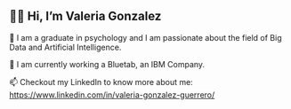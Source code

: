 ## 🙋‍♀️ Hi, I’m Valeria Gonzalez
📌 I am a graduate in psychology and I am passionate about the field of Big Data and Artificial Intelligence.

🌱 I am currently working a Bluetab, an IBM Company.

📫 Checkout my LinkedIn to know more about me: https://www.linkedin.com/in/valeria-gonzalez-guerrero/

<!---
valgz/valgz is a ✨ special ✨ repository because its `README.md` (this file) appears on your GitHub profile.
You can click the Preview link to take a look at your changes.
--->
